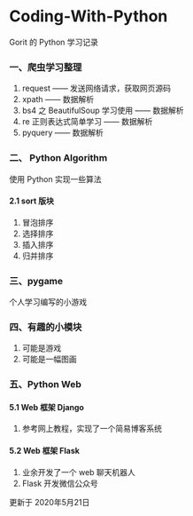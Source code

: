 # Coding-With-Python
Gorit 的 Python 学习记录

### 一、爬虫学习整理
1. request —— 发送网络请求，获取网页源码
2. xpath —— 数据解析
3. bs4 之 BeautifulSoup 学习使用 —— 数据解析
4. re 正则表达式简单学习 —— 数据解析  
5. pyquery —— 数据解析

### 二、 Python Algorithm
使用 Python 实现一些算法

#### 2.1 sort 版块
1. 冒泡排序
2. 选择排序
3. 插入排序
4. 归并排序

### 三、pygame
个人学习编写的小游戏

### 四、有趣的小模块
1. 可能是游戏
2. 可能是一幅图画

### 五、Python Web
#### 5.1 Web 框架 Django
1. 参考网上教程，实现了一个简易博客系统

#### 5.2 Web 框架 Flask
1. 业余开发了一个 web 聊天机器人
2. Flask 开发微信公众号

更新于 2020年5月21日
